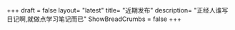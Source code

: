 +++
draft = false
layout= "latest"
title= "近期发布"
description= "正经人谁写日记啊,就做点学习笔记而已"
ShowBreadCrumbs = false
+++
